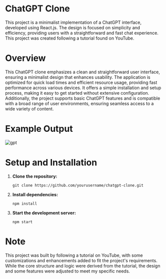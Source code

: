 # ChatGPT Clone
This project is a minimalist implementation of a ChatGPT interface, developed using React.js. The design is focused on simplicity and efficiency, providing users with a straightforward and fast chat experience. This project was created following a tutorial found on YouTube.

# Overview 
This ChatGPT clone emphasizes a clean and straightforward user interface, ensuring a minimalist design that enhances usability. The application is optimized for quick load times and efficient resource usage, providing fast performance across various devices. It offers a simple installation and setup process, making it easy to get started without extensive configuration. Additionally, the project supports basic ChatGPT features and is compatible with a broad range of user environments, ensuring seamless access to a wide variety of content.

# Example Output
![gpt](https://github.com/user-attachments/assets/49db05cb-ac3b-4a99-aea0-6f3c68325090)

# Setup and Installation

1. __Clone the repository:__

       git clone https://github.com/yourusername/chatgpt-clone.git
   
2. __Install dependencies:__

       npm install
         
3. __Start the development server:__

       npm start

# Note
This project was built by following a tutorial on YouTube, with some customizations and enhancements added to fit the project's requirements. While the core structure and logic were derived from the tutorial, the design and some features were adjusted to meet my specific needs.



